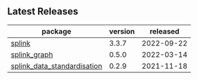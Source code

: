 ## Latest Releases
| package | version | released |
|--------------|-----------|-------------|
| [splink](https://github.com/moj-analytical-services/splink) | 3.3.7 | 2022-09-22 |
| [splink_graph](https://github.com/moj-analytical-services/splink_graph) | 0.5.0 | 2022-03-14 |
| [splink_data_standardisation](https://github.com/moj-analytical-services/splink_data_standardisation) | 0.2.9 | 2021-11-18 |
